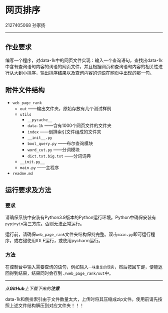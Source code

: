 # 网页排序

2127405068 孙家扬

----

## 作业要求

编写一个程序，对data-1k中的网页文件实现：输入一个查询语句，查找出data-1k中含有查询语句内容的词语的网页文件，并且根据网页和查询语句内容的相关性进行从大到小排序，输出排序结果以及查询内容的词语在网页中出现的那一句。



## 附件文件结构

* ```web_page_rank```
  * ```out```                               ——输出文件夹，原始存放有几个测试样例
  * ```utils```
    * ```__pycache__```
    * ```data-1k```                  ——含有1000个网页文件的文件夹
    * ```index```                     ——倒排索引文件组成的文件夹
    * ```__init__.py```
    * ```bool_query.py```       ——布尔查询模块
    * ```word_cut.py```           ——分词模块
    * ```dict.txt.big.txt```  ——分词词典
  * ```__init.py__```
  * ```main.py```                        ——主程序
* ```readme.md```



## 运行要求及方法

### 要求

请确保系统中安装有Python3.9版本的Python运行环境。Python中确保安装有```pypinyin```第三方库。否则无法正常运行。

运行前，请确保```web_page_rank```文件夹结构保持完整。双击```main.py```即可运行程序，或右键使用IDLE运行，或使用pycharm运行。

### 方法

在控制台中输入需要查询的语句，例如输入```一味重复的现实```，然后按回车键，便能返回得到结果，结果同时会存到```./web_page_rank/out```中。

----

*从**GitHub**上下载下来的**注意***

data-1k和倒排索引由于文件数量太大，上传时将其压缩成zip文件。使用前请先按照上述文件结构解压到对应文件夹！！！